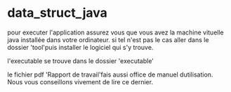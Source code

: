 # data_struct_java
pour executer l'application assurez vous que vous avez la machine
vituelle java installée dans votre ordinateur.
si tel n'est pas le cas aller dans le dossier 'tool'puis installer
le logiciel qui s'y trouve.

l'executable se trouve dans le dossier 'executable'

le fichier pdf 'Rapport de travail'fais aussi office de 
manuel dutilisation. Nous vous conseillons vivement de lire ce dernier.



